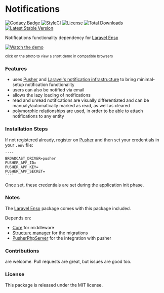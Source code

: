 <!--h-->
# Notifications
[![Codacy Badge](https://api.codacy.com/project/badge/Grade/950c5954bb654bb588061a3f793f4697)](https://www.codacy.com/app/laravel-enso/Notifications?utm_source=github.com&amp;utm_medium=referral&amp;utm_content=laravel-enso/Notifications&amp;utm_campaign=Badge_Grade)
[![StyleCI](https://styleci.io/repos/85684795/shield?branch=master)](https://styleci.io/repos/85684795)
[![License](https://poser.pugx.org/laravel-enso/imagetransformer/license)](https://https://packagist.org/packages/laravel-enso/imagetransformer)
[![Total Downloads](https://poser.pugx.org/laravel-enso/notifications/downloads)](https://packagist.org/packages/laravel-enso/notifications)
[![Latest Stable Version](https://poser.pugx.org/laravel-enso/notifications/version)](https://packagist.org/packages/laravel-enso/notifications)
<!--/h-->

Notifications functionality dependency for [Laravel Enso](https://github.com/laravel-enso/Enso)

[![Watch the demo](https://laravel-enso.github.io/notifications/screenshots/Selection_033_thumb.png)](https://laravel-enso.github.io/notifications/videos/demo_01.webm)

<sup>click on the photo to view a short demo in compatible browsers</sup>

### Features

- uses [Pusher](https://pusher.com/) and [Laravel's notification infrastructure](https://laravel.com/docs/5.4/broadcasting) to bring minimal-setup notification functionality
- users can also be notified via email
- allows the lazy loading of notifications
- read and unread notifications are visually differentiated and can be manualy/automatically marked as read, as well as cleared
- polymorphic relationships are used, in order to be able to attach notifications to any entity

### Installation Steps


If not registered already, register on [Pusher](https://pusher.com/) and then set your credentials in your `.env` file:

    ````
    BROADCAST_DRIVER=pusher
    PUSHER_APP_ID=
    PUSHER_APP_KEY=
    PUSHER_APP_SECRET=
    ````

Once set, these credentials are set during the application init phase.

### Notes

The [Laravel Enso](https://github.com/laravel-enso/Enso) package comes with this package included.

Depends on:
 - [Core](https://github.com/laravel-enso/Core) for middleware 
 - [Structure manager](https://github.com/laravel-enso/StructureManager) for the migrations
 - [PusherPhpServer](https://github.com/pusher/pusher-php-server) for the integration with pusher 

<!--h-->
### Contributions

are welcome. Pull requests are great, but issues are good too.

### License

This package is released under the MIT license.
<!--/h-->